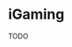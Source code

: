 # iGaming

TODO

<!--
https://github.com/ryan-west-casino/bowie-backend
https://github.com/Overx/viper
https://github.com/valkyrie-fnd/valkyrie
-->

<!--
https://orgnise.in/about
https://triplit.dev
https://preline.co/examples.html
-->
